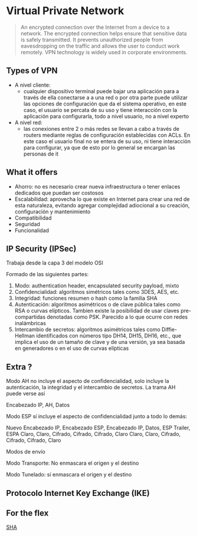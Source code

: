 # Virtual Private Network

<!-- > Es una red cuyas conexiones son establecidas de manera segura entre sus participantes a través de la infraestructura existente en internet, mediante técnicas de cifrado, que brindan autenticidad, confidencialidad e integridad, lo cual impide que alguien ajeno a la comunicación entre dichos participantes pueda espiarla y sepa quienes son sus participantes. -->

> An encrypted connection over the Internet from a device to a network. The encrypted connection helps ensure that sensitive data is safely transmitted. It prevents unauthorized people from eavesdropping on the traffic and allows the user to conduct work remotely.  VPN technology is widely used in corporate environments.

## Types of VPN

- A nivel cliente:
  - cualquier dispositivo terminal puede bajar una aplicación para a través de ella conectarse a a una red o por otra parte puede utilizar las opciones de configuración que da el sistema operativo, en este caso, el usuario se percata de su uso y tiene interacción con la aplicación para configurarla, todo a nivel usuario, no a nivel experto
- A nivel red:
  - las conexiones entre 2 o más redes se llevan a cabo a través de routers mediante reglas de configuración establecidas con ACLs. En este caso el usuario final no se entera de su uso, ni tiene interacción para configurar, ya que de esto por lo general se encargan las personas de it
  
## What it offers

- Ahorro: no es necesario crear nueva infraestructura o tener enlaces dedicados que puedan ser costosos
- Escalabilidad: aprovecha lo que existe en Internet para crear una red de esta naturaleza, evitando agregar complejidad adiocional a su creación, configuración y mantenimiento
- Compatibilidad
- Seguridad
- Funcionalidad

## IP Security (IPSec)

Trabaja desde la capa 3 del modelo OSI

Formado de las siguientes partes:

1. Modo: authentication header, encapsulated security payload, mixto
2. Confidencialidad: algoritmos simétricos tales como 3DES, AES, etc.
3. Integridad: funciones resumen o hash como la familia SHA
4. Autenticación: algoritmos asimétricos o de clave pública tales como RSA o curvas elípticos. Tambien existe la posibilidad de usar claves pre-compartidas denotadas como PSK. Parecido a lo que ocurre con redes inalámbricas
5. Intercambio de secretos: algoritmos asimétricos tales como Diffie-Hellman identificados con números tipo DH14, DH15, DH16, etc., que implica el uso de un tamaño de clave y de una versión, ya sea basada en generadores o en el uso de curvas elípticas

## Extra ?

Modo AH no incluye el aspecto de confidencialidad, solo incluye la autenticación, la integridad y el intercambio de secretos. La trama AH puede verse así

Encabezado IP, AH, Datos

Modo ESP sí incluye el aspecto de confidencialidad junto a todo lo demás:

Nuevo Encabezado IP, Encabezado ESP, Encabezado IP, Datos, ESP Trailer, ESPA
Claro, Claro, Cifrado, Cifrado, Cifrado, Claro
Claro, Claro, Cifrado, Cifrado, Cifrado, Claro

<!-- Para simplificar, Autenticación ESP = ESPA -->

Modos de envío

Modo Transporte: No enmascara el origen y el destino

Modo Tunelado: sí enmascara el origen y el destino

## Protocolo Internet Key Exchange (IKE)

## For the flex

[SHA](https://www.youtube.com/watch?v=DMtFhACPnTY)
